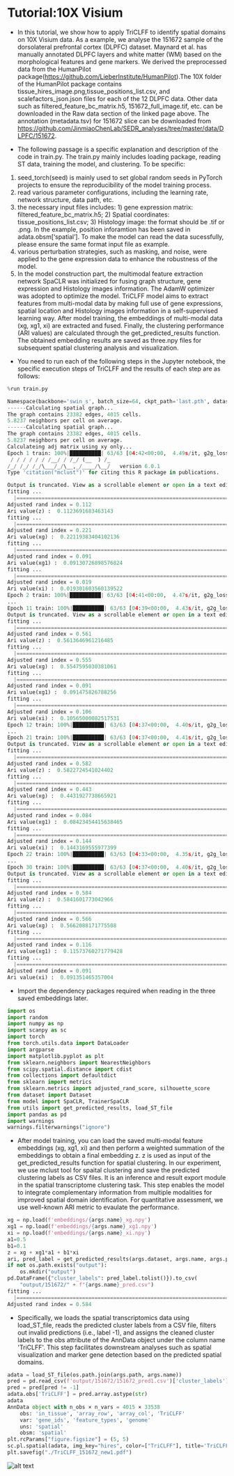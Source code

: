 # Tutorial:10X Visium

- In this tutorial, we show how to apply TriCLFF to identify spatial domains on 10X Visium data. As a example, we analyse the 151672 sample of the dorsolateral prefrontal cortex (DLPFC) dataset. Maynard et al. has manually annotated DLPFC layers and white matter (WM) based on the morphological features and gene markers. We derived the preprocessed data from the HumanPilot package(https://github.com/LieberInstitute/HumanPilot).The 10X folder of the HumanPilot package contains tissue_hires_image.png,tissue_positions_list.csv, and scalefactors_json.json files for each of the 12 DLPFC data. Other data such as filtered_feature_bc_matrix.h5, 151672_full_image.tif, etc. can be downloaded in the Raw data section of the linked page above. The annotation (metadata.tsv) for 151672 slice can be downloaded from 
https://github.com/JinmiaoChenLab/SEDR_analyses/tree/master/data/DLPFC/151672. 

- The following passage is a specific explanation and description of the code in train.py. The train.py mainly includes loading package, reading ST data, training the model, and clustering. To be specific:
1. seed_torch(seed) is mainly used to set global random seeds in PyTorch projects to ensure the reproducibility of the model training process. 
2. read various parameter configurations, including the learning rate, network structure, data path, etc. 
3. the necessary input files includes: 1) gene expression matrix: filtered_feature_bc_matrix.h5; 2) Spatial coordinates: tissue_positions_list.csv; 3) Histology image: the format should be .tif or .png. In the example, position inforamtion has been saved in adata.obsm[‘spatial’]. To make the model can read the data sucessfully, please ensure the same format input file as example. 
4. various perturbation strategies, such as masking, and noise, were applied to the gene expression data to enhance the robustness of the model. 
5. In the model construction part, the multimodal feature extraction network SpaCLR was initialized for fusing graph structure, gene expression and Histology images information. The AdamW optimizer was adopted to optimize the model. TriCLFF model aims to extract features from multi-modal data by making full use of gene expressions, spatial location and Histology images information in a self-supervised learning way. After model training, the embeddings of multi-modal data (xg, xg1, xi) are extracted and fused. Finally, the clustering performance (ARI values) are calculated through the get_predicted_results function. The obtained embedding results are saved as three.npy files for subsequent spatial clustering analysis and visualization.

- You need to run each of the following steps in the Jupyter notebook, the specific execution steps of TriCLFF and the results of each step are as follows:

```python
%run train.py

Namespace(backbone='swin_s', batch_size=64, ckpt_path='last.pth', dataset='SpatialLIBD', device='cuda', epochs=30, gene_preprocess='hvg', img_size=112, is_load=False, is_train=True, last_dim=30, log_name='log_name', lr=0.0001, n_gene=3000, name='151672', num_workers=15, p_drop=0.3, path='/root/autodl-tmp/ConGI/data/DLPFC', pct_mask=0.2, pct_noise=0.8, pct_swap=0.1, prob_mask=0.5, prob_noise=0.5, prob_swap=0.5, sigma_noise=0.5, w_g2g=0.1, w_g2i=1, w_graph_loss=0.5, w_i2i=0.1, w_recon=0.3, w_s2g=0.1, w_s2i=1, w_s2s=0.1)
------Calculating spatial graph...
The graph contains 23382 edges, 4015 cells.
5.8237 neighbors per cell on average.
------Calculating spatial graph...
The graph contains 23382 edges, 4015 cells.
5.8237 neighbors per cell on average.
Calculateing adj matrix using xy only...
Epoch 1 train: 100%|██████████| 63/63 [04:42<00:00,  4.49s/it, g2g_loss=0.451, g2i_loss=4.807, i2i_loss=1.339, loss=1.382, recon_loss=0.047, s2g_loss=4.807, s2i_loss=4.807, s2s_loss=4.807]
 / / / / / / /__/ / /_/ (__  ) /_  
/_/ /_/ /_/\___/_/\__,_/____/\__/   version 6.0.1
Type 'citation("mclust")' for citing this R package in publications.

Output is truncated. View as a scrollable element or open in a text editor. Adjust cell output settings...
fitting ...
  |======================================================================| 100%
Adjusted rand index = 0.112
Ari value(z) :  0.1123691683463143
fitting ...
  |======================================================================| 100%
Adjusted rand index = 0.221
Ari value(xg) :  0.22119383404102136
fitting ...
  |======================================================================| 100%
Adjusted rand index = 0.091
Ari value(xg1) :  0.09130726898576824
fitting ...
  |======================================================================| 100%
Adjusted rand index = 0.019
Ari value(xi) :  0.019301603560139522
Epoch 2 train: 100%|██████████| 63/63 [04:41<00:00,  4.47s/it, g2g_loss=0.457, g2i_loss=4.669, i2i_loss=1.339, loss=1.340, recon_loss=0.049, s2g_loss=4.669, s2i_loss=4.669, s2s_loss=4.669]
...
Epoch 11 train: 100%|██████████| 63/63 [04:39<00:00,  4.43s/it, g2g_loss=0.451, g2i_loss=4.502, i2i_loss=1.328, loss=1.294, recon_loss=0.046, s2g_loss=4.502, s2i_loss=4.502, s2s_loss=4.502]
Output is truncated. View as a scrollable element or open in a text editor. Adjust cell output settings...
fitting ...
  |======================================================================| 100%
Adjusted rand index = 0.561
Ari value(z) :  0.5613646961216485
fitting ...
  |======================================================================| 100%
Adjusted rand index = 0.555
Ari value(xg) :  0.5547595030381061
fitting ...
  |======================================================================| 100%
Adjusted rand index = 0.091
Ari value(xg1) :  0.091475826788256
fitting ...
  |======================================================================| 100%
Adjusted rand index = 0.106
Ari value(xi) :  0.10565000082517531
Epoch 12 train: 100%|██████████| 63/63 [04:37<00:00,  4.40s/it, g2g_loss=0.454, g2i_loss=4.458, i2i_loss=1.328, loss=1.294, recon_loss=0.048, s2g_loss=4.458, s2i_loss=4.458, s2s_loss=4.458]
...
Epoch 21 train: 100%|██████████| 63/63 [04:37<00:00,  4.41s/it, g2g_loss=0.439, g2i_loss=4.439, i2i_loss=1.310, loss=1.286, recon_loss=0.049, s2g_loss=4.439, s2i_loss=4.439, s2s_loss=4.439]
Output is truncated. View as a scrollable element or open in a text editor. Adjust cell output settings...
fitting ...
  |======================================================================| 100%
Adjusted rand index = 0.582
Ari value(z) :  0.5822724541024402
fitting ...
  |======================================================================| 100%
Adjusted rand index = 0.443
Ari value(xg) :  0.4431927738665921
fitting ...
  |======================================================================| 100%
Adjusted rand index = 0.084
Ari value(xg1) :  0.08423454415638465
fitting ...
  |======================================================================| 100%
Adjusted rand index = 0.144
Ari value(xi) :  0.1443169555977399
Epoch 22 train: 100%|██████████| 63/63 [04:33<00:00,  4.35s/it, g2g_loss=0.451, g2i_loss=4.319, i2i_loss=1.308, loss=1.285, recon_loss=0.048, s2g_loss=4.319, s2i_loss=4.319, s2s_loss=4.319]
...
Epoch 30 train: 100%|██████████| 63/63 [04:37<00:00,  4.40s/it, g2g_loss=0.423, g2i_loss=4.377, i2i_loss=1.312, loss=1.283, recon_loss=0.047, s2g_loss=4.377, s2i_loss=4.377, s2s_loss=4.377]
Output is truncated. View as a scrollable element or open in a text editor. Adjust cell output settings...
fitting ...
  |======================================================================| 100%
Adjusted rand index = 0.584
Ari value(z) :  0.5841601773042966
fitting ...
  |======================================================================| 100%
Adjusted rand index = 0.566
Ari value(xg) :  0.5662088171775508
fitting ...
  |======================================================================| 100%
Adjusted rand index = 0.116
Ari value(xg1) :  0.11573760271779428
fitting ...
  |======================================================================| 100%
Adjusted rand index = 0.091
Ari value(xi) :  0.091351465357004
```
- Import the dependency packages required when reading in the three saved embeddings later.
```python
import os
import random
import numpy as np
import scanpy as sc
import torch
from torch.utils.data import DataLoader
import argparse
import matplotlib.pyplot as plt
from sklearn.neighbors import NearestNeighbors
from scipy.spatial.distance import cdist
from collections import defaultdict
from sklearn import metrics
from sklearn.metrics import adjusted_rand_score, silhouette_score
from dataset import Dataset
from model import SpaCLR, TrainerSpaCLR
from utils import get_predicted_results, load_ST_file
import pandas as pd
import warnings
warnings.filterwarnings("ignore")
```
- After model training, you can load the saved multi-modal feature embeddings (xg, xg1, xi) and then perform a weighted summation of the embeddings to obtain a final embedding z. z is used as input of the get_predicted_results function for spatial clustering. In our experiment, we use mclust tool for spaital clustering and save the predicted clustering labels as CSV files. It is an inference and result export module in the spatial transcriptome clustering task. This step enables the model to integrate complementary information from multiple modalities for improved spatial domain identification. For quantitative assessment, we use well-known ARI metric to evaulate the performance.
```python
xg = np.load(f'embeddings/{args.name}_xg.npy')
xg1 = np.load(f'embeddings/{args.name}_xg1.npy')
xi = np.load(f'embeddings/{args.name}_xi.npy')
a1=0.5
b1=0.1
z = xg + xg1*a1 + b1*xi
ari, pred_label = get_predicted_results(args.dataset, args.name, args.path, z)
if not os.path.exists("output"):
    os.mkdir("output")
pd.DataFrame({"cluster_labels": pred_label.tolist()}).to_csv(
    "output/151672/" + f"{args.name}_pred.csv")
fitting ...
  |======================================================================| 100%
Adjusted rand index = 0.584
```
- Specifically, we loads the spatial transcriptomics data using load_ST_file, reads the predicted cluster labels from a CSV file, filters out invalid predictions (i.e., label -1), and assigns the cleaned cluster labels to the obs attribute of the AnnData object under the column name 'TriCLFF'. This step facilitates downstream analyses such as spatial visualization and marker gene detection based on the predicted spatial domains. 
```python
adata = load_ST_file(os.path.join(args.path, args.name))
pred = pd.read_csv(f'output/151672/151672_pred1.csv')['cluster_labels']
pred = pred[pred != -1]
adata.obs['TriCLFF'] = pred.array.astype(str)
adata
AnnData object with n_obs × n_vars = 4015 × 33538
    obs: 'in_tissue', 'array_row', 'array_col', 'TriCLFF'
    var: 'gene_ids', 'feature_types', 'genome'
    uns: 'spatial'
    obsm: 'spatial'
plt.rcParams["figure.figsize"] = (5, 5)
sc.pl.spatial(adata, img_key="hires", color=["TriCLFF"], title='TriCLFF(ARI=%.3f)'%ari, legend_loc=None, frameon=False,size=1.8,show=False)
plt.savefig("./TriCLFF_151672_new1.pdf")
```
![alt text](image.png)
